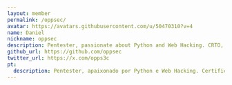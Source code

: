```yaml
---
layout: member
permalink: /oppsec/
avatar: https://avatars.githubusercontent.com/u/50470310?v=4
name: Daniel
nickname: oppsec
description: Pentester, passionate about Python and Web Hacking. CRTO, eWPTX, CRTO, CEH and CRTA certified.
github_url: https://github.com/oppsec
twitter_url: https://x.com/opps3c
pt:
  description: Pentester, apaixonado por Python e Web Hacking. Certificado com CRTO, eWPTX, CRTO, CEH e CRTA.
---
```

